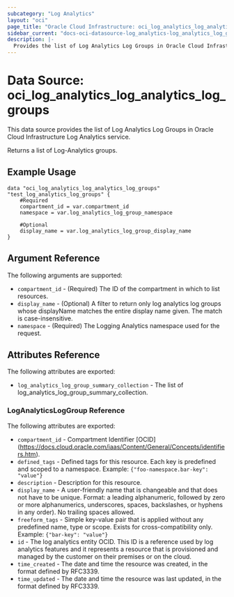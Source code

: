```yaml
---
subcategory: "Log Analytics"
layout: "oci"
page_title: "Oracle Cloud Infrastructure: oci_log_analytics_log_analytics_log_groups"
sidebar_current: "docs-oci-datasource-log_analytics-log_analytics_log_groups"
description: |-
  Provides the list of Log Analytics Log Groups in Oracle Cloud Infrastructure Log Analytics service
---
```


# Data Source: oci_log_analytics_log_analytics_log_groups
This data source provides the list of Log Analytics Log Groups in Oracle Cloud Infrastructure Log Analytics service.

Returns a list of Log-Analytics groups.

## Example Usage

```hcl
data "oci_log_analytics_log_analytics_log_groups" "test_log_analytics_log_groups" {
	#Required
	compartment_id = var.compartment_id
	namespace = var.log_analytics_log_group_namespace

	#Optional
	display_name = var.log_analytics_log_group_display_name
}
```

## Argument Reference

The following arguments are supported:

* `compartment_id` - (Required) The ID of the compartment in which to list resources.
* `display_name` - (Optional) A filter to return only log analytics log groups whose displayName matches the entire display name given. The match is case-insensitive. 
* `namespace` - (Required) The Logging Analytics namespace used for the request. 


## Attributes Reference

The following attributes are exported:

* `log_analytics_log_group_summary_collection` - The list of log_analytics_log_group_summary_collection.

### LogAnalyticsLogGroup Reference

The following attributes are exported:

* `compartment_id` - Compartment Identifier [OCID] (https://docs.cloud.oracle.com/iaas/Content/General/Concepts/identifiers.htm).
* `defined_tags` - Defined tags for this resource. Each key is predefined and scoped to a namespace. Example: `{"foo-namespace.bar-key": "value"}` 
* `description` - Description for this resource. 
* `display_name` - A user-friendly name that is changeable and that does not have to be unique. Format: a leading alphanumeric, followed by zero or more alphanumerics, underscores, spaces, backslashes, or hyphens in any order). No trailing spaces allowed. 
* `freeform_tags` - Simple key-value pair that is applied without any predefined name, type or scope. Exists for cross-compatibility only. Example: `{"bar-key": "value"}` 
* `id` - The log analytics entity OCID. This ID is a reference used by log analytics features and it represents a resource that is provisioned and managed by the customer on their premises or on the cloud. 
* `time_created` - The date and time the resource was created, in the format defined by RFC3339. 
* `time_updated` - The date and time the resource was last updated, in the format defined by RFC3339. 

